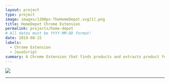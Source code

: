 ```yaml
---
layout: project
type: project
image: images/1200px-TheHomeDepot.svg[1].png
title: HomeDepot Chrome Extension
permalink: projects/home-depot
# All dates must be YYYY-MM-DD format!
date: 2019-08-15
labels:
  - Chrome Extension
  - JavaScript
summary: A Chrome Extension that finds products and extracts product features such as image, price, description, dimensions, weight.
---
```


<img class="ui image" src="{{ site.baseurl }}/images/1200px-TheHomeDepot.svg[1].png">


<hr>


